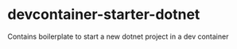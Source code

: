 # devcontainer-starter-dotnet
Contains boilerplate to start a new dotnet project in a dev container
